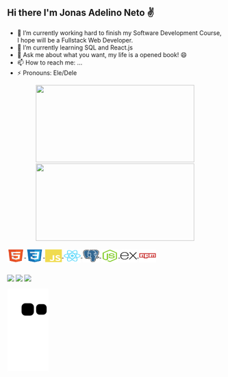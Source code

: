 ## Hi there I'm Jonas Adelino Neto ✌

- 🔭 I’m currently working hard to finish my Software Development Course, I hope will be a Fullstack Web Developer.
- 🌱 I’m currently learning SQL and React.js
- 💬 Ask me about what you want,  my life is a opened book! 😄
- 📫 How to reach me: ...
- ⚡ Pronouns: Ele/Dele

<div align="center">
  <a href="https://github.com/AdelinoJonas">
  <img height="180em" width="370em" src="https://github-readme-stats.vercel.app/api?username=adelinoJonas&show_icons=true&theme=dracula&include_all_commits=true&count_private=true"/>
  <img height="180em" width="370em" src="https://github-readme-stats.vercel.app/api/top-langs/?username=adelinoJonas&layout=compact&langs_count=7&theme=dark"/>
</div>
<div style="display: inline_block"><br>
  <img align="center" alt="Jonas-HTML" height="30" width="40" src="https://raw.githubusercontent.com/devicons/devicon/master/icons/html5/html5-original.svg">
  <img align="center" alt="Jonas-CSS" height="30" width="40" src="https://raw.githubusercontent.com/devicons/devicon/master/icons/css3/css3-original.svg">
  <img align="center" alt="Jonas-Js" height="30" width="40" src="https://raw.githubusercontent.com/devicons/devicon/master/icons/javascript/javascript-plain.svg">
  <img align="center" alt="Jonas-React" height="30" width="40" src="https://raw.githubusercontent.com/devicons/devicon/master/icons/react/react-original.svg">
  <img align="center" alt="Jonas-sql" height="30" width="40" src="https://github.com/devicons/devicon/blob/master/icons/postgresql/postgresql-original.svg">
  <img align="center" alt="Jonas-sql" height="30" width="40" src="https://github.com/devicons/devicon/blob/master/icons/nodejs/nodejs-original.svg">
  <img align="center" alt="Jonas-sql" height="30" width="40" src="https://github.com/devicons/devicon/blob/master/icons/express/express-original.svg">
  <img align="center" alt="Jonas-sql" height="30" width="40" src="https://github.com/devicons/devicon/blob/master/icons/npm/npm-original-wordmark.svg">
 </div>
  
##

  <div> 
  <a href="https://www.instagram.com/iam_jonasneto" target="_blank"><img src="https://img.shields.io/badge/-Instagram-%23E4405F?style=for-the-badge&logo=instagram&logoColor=white" target="_blank"></a> 
  <a href = "mailto:contatojonas.gastro91@gmail.com"><img src="https://img.shields.io/badge/-Gmail-%23333?style=for-the-badge&logo=gmail&logoColor=white" target="_blank"></a>
  <a href="https://www.linkedin.com/in/jonas-adelino-neto-168830179" target="_blank"><img src="https://img.shields.io/badge/-LinkedIn-%230077B5?style=for-the-badge&logo=linkedin&logoColor=white" target="_blank"></a> 
 
  ![Snake animation](https://github.com/adelinoJonas/adelinoJonas/blob/output/github-contribution-grid-snake.svg)
 
</div>
